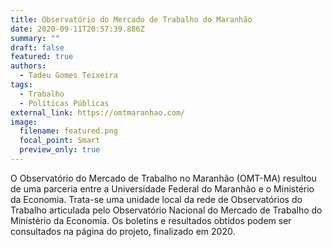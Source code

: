 ```yaml
---
title: Observatório do Mercado de Trabalho do Maranhão
date: 2020-09-11T20:57:39.886Z
summary: ""
draft: false
featured: true
authors:
  - Tadeu Gomes Teixeira
tags:
  - Trabalho
  - Políticas Públicas
external_link: https://omtmaranhao.com/
image:
  filename: featured.png
  focal_point: Smart
  preview_only: true
---
```

O Observatório do Mercado de Trabalho no Maranhão (OMT-MA) resultou de uma parceria entre a Universidade Federal do Maranhão e o Ministério da Economia. Trata-se uma unidade local da rede de Observatórios do Trabalho articulada pelo Observatório Nacional do Mercado de Trabalho do Ministério da Economia. Os boletins e resultados obtidos podem ser consultados na página do projeto, finalizado em 2020.